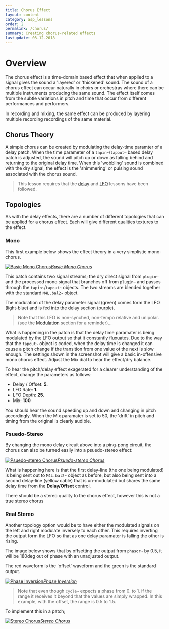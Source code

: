 ```yaml
---
title: Chorus Effect
layout: content
category: asp_lessons
order: 2
permalink: /chorus/
summary: Creating chorus-related effects
lastupdate: 03-12-2018
---
```


# Overview
The chorus effect is a time-domain based effect that when applied to a signal gives the sound a 'layered' or 'thickened' sound. The sound of a chorus effect can occur naturally in choirs or orchestras where there can be multiple instruments producing the same sound. The effect itself comes from the subtle variations in pitch and time that occur from different performances and performers.

In recording and mixing, the same effect can be produced by layering multiple recording recordings of the same material.

## Chorus Theory
A simple chorus can be created by modulating the delay-time paramter of a delay patch. When the time parameter of a `tapin~`/`tapout~` based delay patch is adjusted, the sound will pitch up or down as falling behind and returning to the original delay time. When this 'wobbling' sound is combined with the dry signal, the effect is the 'shimmering' or pulsing sound associated with the chorus sound.

> This lesson requires that the [delay](/delays) and [LFO](/lfos) lessons have been followed.

## Topologies

As with the delay effects, there are a number of different topologies that can be applied for a chorus effect. Each will give different qualities textures to the effect.

### Mono

This first example below shows the effect theory in a very simplistic mono-chorus.

[![Basic Mono Chorus](/assets/img/ch_01.png)*Basic Mono Chorus*](/assets/img/ch_01.png)

This patch contains two signal streams; the dry direct signal from `plugin~` and the processed mono signal that branches off from `plugin~` and passes through the `tapin~`/`tapout~` objects. The two streams are blended together with the standard `M4L.bal2~` object.

The modulation of the delay parameter signal (green) comes form the LFO (light-blue) and is fed into the delay section (purple).

>Note that this LFO is non-synched, non-tempo relative and  unipolar. (see the [Modulation](/lfos) section for a reminder)...

What is happening in the patch is that the delay time paramater is being modulated by the LFO output so that it constantly fluxuates. Due to the way that the `tapout~` object is coded, when the delay time is changed it can cause a pitch change if the transition from one value ot the next is slow enough. The settings shown in the screenshot will give a basic in-offensive mono chorus effect. Adjust the Mix dial to hear the effect/dry balance.

To hear the pitch/delay effect exagerated for a clearer understanding of the effect, change the parameters as follows:

- Delay / Offset: **5.**
- LFO Rate: **1.**
- LFO Depth: **25.**
- Mix: **100**

You should hear the sound speeding up and down and changing in pitch accordingly. When the Mix paramater is set to 50, the 'drift' in pitch and timing from the original is clearly audible.

### Psuedo-Stereo
By changing the mono delay circuit above into a ping-pong circuit, the chorus can also be turned easily into a psuedo-stereo effect:

[![Psuedo-stereo Chorus](/assets/img/ch_02.png)*Psuedo-stereo Chorus*](/assets/img/ch_02.png)

What is happening here is that the first delay-line (the one being modulated) is being sent out to `M4L.bal2~` object as before, but also being sent into a second delay-line (yellow cable) that is un-modulated but shares the same delay time from the **Delay/Offset** control.

There should be a stereo quality to the chorus effect, however this is not a true stereo chorus

### Real Stereo
Another topology option would be to have either the modulated signals on the left and right modulate inversely to each other. This requires inverting the output form the LFO so that as one delay paramater is falling the other is rising.

The image below shows that by offsetting the output from `phasor~` by 0.5, it will be 180deg out of phase with an unadjusted output.



The red waveform is the 'offset' waveform and the green is the standard output.

[![Phase Inversion](/assets/img/ch_03b.png)*Phase Inversion*](/assets/img/ch_03b.png)

>Note that even though `cycle~` expects a phase from 0. to 1. if the range it receives it beyond that the values are simply wrapped. In this example, with the offset, the range is 0.5 to 1.5.

To implement this in a patch;

[![Stereo Chorus](/assets/img/ch_03a.png)*Stereo Chorus*](/assets/img/ch_03a.png)
